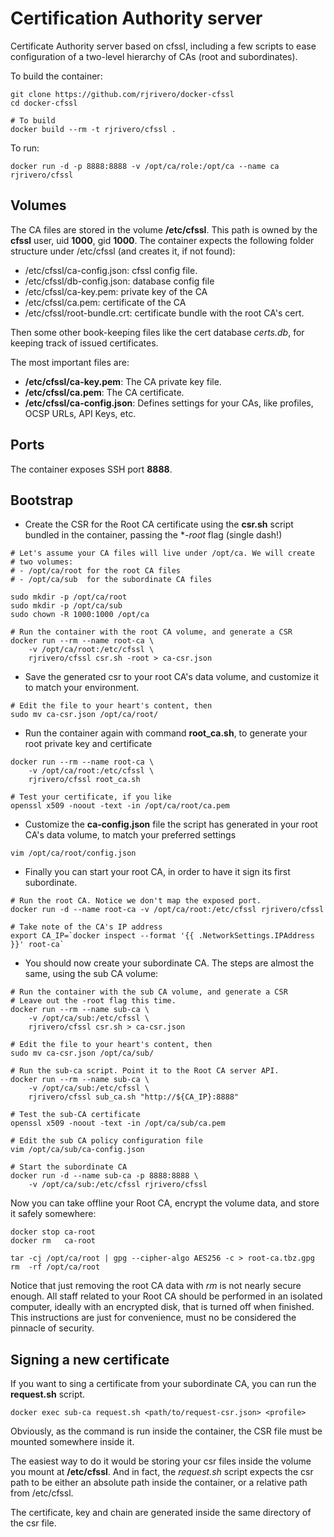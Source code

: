 Certification Authority server
==============================

Certificate Authority server based on cfssl, including a few scripts to ease configuration of a two-level hierarchy of CAs (root and subordinates).

To build the container:

```
git clone https://github.com/rjrivero/docker-cfssl
cd docker-cfssl

# To build
docker build --rm -t rjrivero/cfssl .
```

To run:

```
docker run -d -p 8888:8888 -v /opt/ca/role:/opt/ca --name ca rjrivero/cfssl
```

Volumes
-------

The CA files are stored in the volume **/etc/cfssl**. This path is owned by the **cfssl** user, uid **1000**, gid **1000**. The container expects the following folder structure under /etc/cfssl (and creates it, if not found):

  - /etc/cfssl/ca-config.json: cfssl config file.
  - /etc/cfssl/db-config.json: database config file
  - /etc/cfssl/ca-key.pem: private key of the CA
  - /etc/cfssl/ca.pem: certificate of the CA
  - /etc/cfssl/root-bundle.crt: certificate bundle with the root CA's cert.

Then some other book-keeping files like the cert database *certs.db*, for keeping track of issued certificates.

The most important files are:

  - **/etc/cfssl/ca-key.pem**: The CA private key file.
  - **/etc/cfssl/ca.pem**: The CA certificate.
  - **/etc/cfssl/ca-config.json**: Defines settings for your CAs, like profiles, OCSP URLs, API Keys, etc.

Ports
-----

The container exposes SSH port **8888**.

Bootstrap
---------

  - Create the CSR for the Root CA certificate using the **csr.sh** script bundled in the container, passing the **-root* flag (single dash!)

```
# Let's assume your CA files will live under /opt/ca. We will create
# two volumes:
# - /opt/ca/root for the root CA files
# - /opt/ca/sub  for the subordinate CA files

sudo mkdir -p /opt/ca/root
sudo mkdir -p /opt/ca/sub
sudo chown -R 1000:1000 /opt/ca

# Run the container with the root CA volume, and generate a CSR
docker run --rm --name root-ca \
    -v /opt/ca/root:/etc/cfssl \
    rjrivero/cfssl csr.sh -root > ca-csr.json
```

  - Save the generated csr to your root CA's data volume, and customize it to match your environment.

```
# Edit the file to your heart's content, then
sudo mv ca-csr.json /opt/ca/root/
```

  - Run the container again with command **root_ca.sh**, to generate your root private key and certificate

```
docker run --rm --name root-ca \
    -v /opt/ca/root:/etc/cfssl \
    rjrivero/cfssl root_ca.sh

# Test your certificate, if you like
openssl x509 -noout -text -in /opt/ca/root/ca.pem
```

  - Customize the **ca-config.json** file the script has generated in your root CA's data volume, to match your preferred settings

```
vim /opt/ca/root/config.json
```

  - Finally you can start your root CA, in order to have it sign its first subordinate.

```
# Run the root CA. Notice we don't map the exposed port.
docker run -d --name root-ca -v /opt/ca/root:/etc/cfssl rjrivero/cfssl

# Take note of the CA's IP address
export CA_IP=`docker inspect --format '{{ .NetworkSettings.IPAddress }}' root-ca`
```

  - You should now create your subordinate CA. The steps are almost the same, using the sub CA volume:

```
# Run the container with the sub CA volume, and generate a CSR
# Leave out the -root flag this time.
docker run --rm --name sub-ca \
    -v /opt/ca/sub:/etc/cfssl \
    rjrivero/cfssl csr.sh > ca-csr.json

# Edit the file to your heart's content, then
sudo mv ca-csr.json /opt/ca/sub/

# Run the sub-ca script. Point it to the Root CA server API.
docker run --rm --name sub-ca \
    -v /opt/ca/sub:/etc/cfssl \
    rjrivero/cfssl sub_ca.sh "http://${CA_IP}:8888"

# Test the sub-CA certificate
openssl x509 -noout -text -in /opt/ca/sub/ca.pem

# Edit the sub CA policy configuration file
vim /opt/ca/sub/ca-config.json

# Start the subordinate CA
docker run -d --name sub-ca -p 8888:8888 \
    -v /opt/ca/sub:/etc/cfssl rjrivero/cfssl
```

Now you can take offline your Root CA, encrypt the volume data, and store it safely somewhere:

```
docker stop ca-root
docker rm   ca-root

tar -cj /opt/ca/root | gpg --cipher-algo AES256 -c > root-ca.tbz.gpg
rm  -rf /opt/ca/root
```

Notice that just removing the root CA data with *rm* is not nearly secure enough. All staff related to your Root CA should be performed in an isolated computer, ideally with an encrypted disk, that is turned off when finished. This instructions are just for convenience, must no be considered the pinnacle of security.

Signing a new certificate
-------------------------

If you want to sing a certificate from your subordinate CA, you can run the **request.sh** script.

```
docker exec sub-ca request.sh <path/to/request-csr.json> <profile>
```

Obviously, as the command is run inside the container, the CSR file must be mounted somewhere inside it.

The easiest way to do it would be storing your csr files inside the volume you mount at **/etc/cfssl**. And in fact, the *request.sh* script expects the csr path to be either an absolute path inside the container, or a relative path from /etc/cfssl.

The certificate, key and chain are generated inside the same directory of the csr file.
